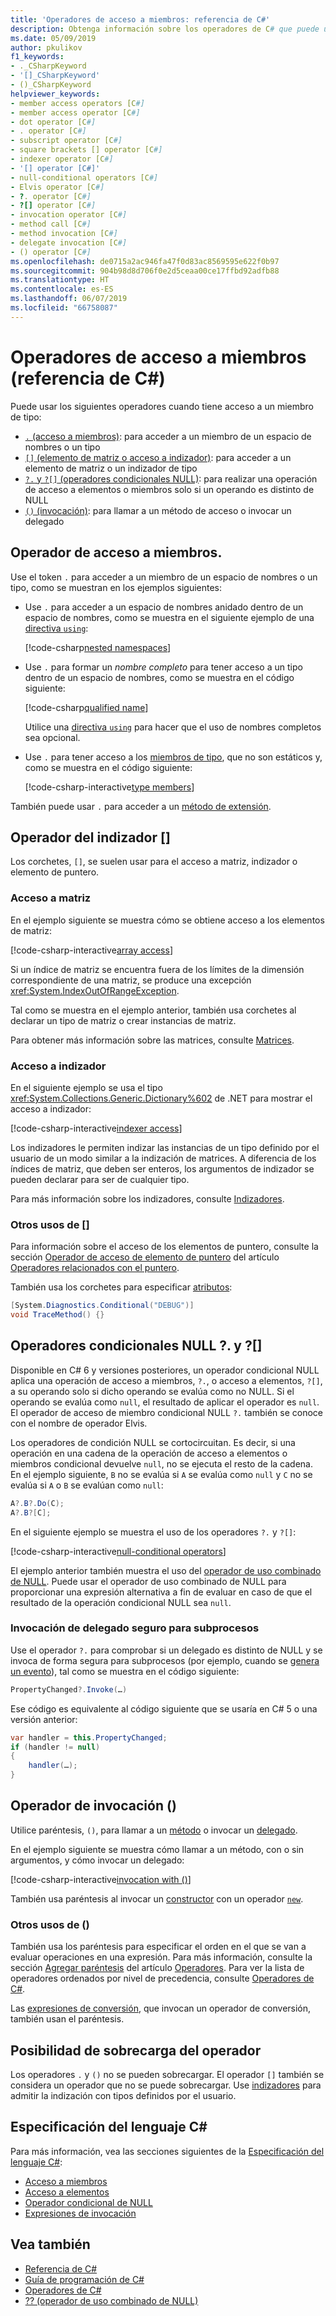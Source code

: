 ```yaml
---
title: 'Operadores de acceso a miembros: referencia de C#'
description: Obtenga información sobre los operadores de C# que puede usar para acceder a los miembros de tipos.
ms.date: 05/09/2019
author: pkulikov
f1_keywords:
- ._CSharpKeyword
- '[]_CSharpKeyword'
- ()_CSharpKeyword
helpviewer_keywords:
- member access operators [C#]
- member access operator [C#]
- dot operator [C#]
- . operator [C#]
- subscript operator [C#]
- square brackets [] operator [C#]
- indexer operator [C#]
- '[] operator [C#]'
- null-conditional operators [C#]
- Elvis operator [C#]
- ?. operator [C#]
- ?[] operator [C#]
- invocation operator [C#]
- method call [C#]
- method invocation [C#]
- delegate invocation [C#]
- () operator [C#]
ms.openlocfilehash: de0715a2ac946fa47f0d83ac8569595e622f0b97
ms.sourcegitcommit: 904b98d8d706f0e2d5ceaa00ce17ffbd92adfb88
ms.translationtype: HT
ms.contentlocale: es-ES
ms.lasthandoff: 06/07/2019
ms.locfileid: "66758087"
---
```

# <a name="member-access-operators-c-reference"></a>Operadores de acceso a miembros (referencia de C#)

Puede usar los siguientes operadores cuando tiene acceso a un miembro de tipo:

- [`.` (acceso a miembros)](#member-access-operator-): para acceder a un miembro de un espacio de nombres o un tipo
- [`[]` (elemento de matriz o acceso a indizador)](#indexer-operator-): para acceder a un elemento de matriz o un indizador de tipo
- [`?.` y `?[]` (operadores condicionales NULL)](#null-conditional-operators--and-): para realizar una operación de acceso a elementos o miembros solo si un operando es distinto de NULL
- [`()` (invocación)](#invocation-operator-): para llamar a un método de acceso o invocar un delegado

## <a name="member-access-operator-"></a>Operador de acceso a miembros.

Use el token `.` para acceder a un miembro de un espacio de nombres o un tipo, como se muestran en los ejemplos siguientes:

- Use `.` para acceder a un espacio de nombres anidado dentro de un espacio de nombres, como se muestra en el siguiente ejemplo de una [directiva `using`](../keywords/using-directive.md):

  [!code-csharp[nested namespaces](~/samples/csharp/language-reference/operators/MemberAccessOperators.cs#NestedNamespace)]

- Use `.` para formar un *nombre completo* para tener acceso a un tipo dentro de un espacio de nombres, como se muestra en el código siguiente:

  [!code-csharp[qualified name](~/samples/csharp/language-reference/operators/MemberAccessOperators.cs#QualifiedName)]

  Utilice una [directiva `using`](../keywords/using-directive.md) para hacer que el uso de nombres completos sea opcional.

- Use `.` para tener acceso a los [miembros de tipo](../../programming-guide/classes-and-structs/index.md#members), que no son estáticos y, como se muestra en el código siguiente:

  [!code-csharp-interactive[type members](~/samples/csharp/language-reference/operators/MemberAccessOperators.cs#TypeMemberAccess)]

También puede usar `.` para acceder a un [método de extensión](../../programming-guide/classes-and-structs/extension-methods.md).

## <a name="indexer-operator-"></a>Operador del indizador []

Los corchetes, `[]`, se suelen usar para el acceso a matriz, indizador o elemento de puntero.

### <a name="array-access"></a>Acceso a matriz

En el ejemplo siguiente se muestra cómo se obtiene acceso a los elementos de matriz:

[!code-csharp-interactive[array access](~/samples/csharp/language-reference/operators/MemberAccessOperators.cs#Arrays)]

Si un índice de matriz se encuentra fuera de los límites de la dimensión correspondiente de una matriz, se produce una excepción <xref:System.IndexOutOfRangeException>.

Tal como se muestra en el ejemplo anterior, también usa corchetes al declarar un tipo de matriz o crear instancias de matriz.

Para obtener más información sobre las matrices, consulte [Matrices](../../programming-guide/arrays/index.md).

### <a name="indexer-access"></a>Acceso a indizador

En el siguiente ejemplo se usa el tipo <xref:System.Collections.Generic.Dictionary%602> de .NET para mostrar el acceso a indizador:

[!code-csharp-interactive[indexer access](~/samples/csharp/language-reference/operators/MemberAccessOperators.cs#Indexers)]

Los indizadores le permiten indizar las instancias de un tipo definido por el usuario de un modo similar a la indización de matrices. A diferencia de los índices de matriz, que deben ser enteros, los argumentos de indizador se pueden declarar para ser de cualquier tipo.

Para más información sobre los indizadores, consulte [Indizadores](../../programming-guide/indexers/index.md).

### <a name="other-usages-of-"></a>Otros usos de []

Para información sobre el acceso de los elementos de puntero, consulte la sección [Operador de acceso de elemento de puntero](pointer-related-operators.md#pointer-element-access-operator-) del artículo [Operadores relacionados con el puntero](pointer-related-operators.md).

También usa los corchetes para especificar [atributos](../../programming-guide/concepts/attributes/index.md):

```csharp
[System.Diagnostics.Conditional("DEBUG")]
void TraceMethod() {}
```

## <a name="null-conditional-operators--and-"></a>Operadores condicionales NULL ?. y ?[]

Disponible en C# 6 y versiones posteriores, un operador condicional NULL aplica una operación de acceso a miembros, `?.`, o acceso a elementos, `?[]`, a su operando solo si dicho operando se evalúa como no NULL. Si el operando se evalúa como `null`, el resultado de aplicar el operador es `null`. El operador de acceso de miembro condicional NULL `?.` también se conoce con el nombre de operador Elvis.

Los operadores de condición NULL se cortocircuitan. Es decir, si una operación en una cadena de la operación de acceso a elementos o miembros condicional devuelve `null`, no se ejecuta el resto de la cadena. En el ejemplo siguiente, `B` no se evalúa si `A` se evalúa como `null` y `C` no se evalúa si `A` o `B` se evalúan como `null`:

```csharp
A?.B?.Do(C);
A?.B?[C];
```

En el siguiente ejemplo se muestra el uso de los operadores `?.` y `?[]`:

[!code-csharp-interactive[null-conditional operators](~/samples/csharp/language-reference/operators/MemberAccessOperators.cs#NullConditional)]

El ejemplo anterior también muestra el uso del [operador de uso combinado de NULL](null-coalescing-operator.md). Puede usar el operador de uso combinado de NULL para proporcionar una expresión alternativa a fin de evaluar en caso de que el resultado de la operación condicional NULL sea `null`.

### <a name="thread-safe-delegate-invocation"></a>Invocación de delegado seguro para subprocesos

Use el operador `?.` para comprobar si un delegado es distinto de NULL y se invoca de forma segura para subprocesos (por ejemplo, cuando se [genera un evento](../../../standard/events/how-to-raise-and-consume-events.md)), tal como se muestra en el código siguiente:

```csharp
PropertyChanged?.Invoke(…)
```

Ese código es equivalente al código siguiente que se usaría en C# 5 o una versión anterior:

```csharp
var handler = this.PropertyChanged;
if (handler != null)
{
    handler(…);
}
```

## <a name="invocation-operator-"></a>Operador de invocación ()

Utilice paréntesis, `()`, para llamar a un [método](../../programming-guide/classes-and-structs/methods.md) o invocar un [delegado](../../programming-guide/delegates/index.md).

En el ejemplo siguiente se muestra cómo llamar a un método, con o sin argumentos, y cómo invocar un delegado:

[!code-csharp-interactive[invocation with ()](~/samples/csharp/language-reference/operators/MemberAccessOperators.cs#Invocation)]

También usa paréntesis al invocar un [constructor](../../programming-guide/classes-and-structs/constructors.md) con un operador [`new`](../keywords/new-operator.md).

### <a name="other-usages-of-"></a>Otros usos de ()

También usa los paréntesis para especificar el orden en el que se van a evaluar operaciones en una expresión. Para más información, consulte la sección [Agregar paréntesis](../../programming-guide/statements-expressions-operators/operators.md#adding-parentheses) del artículo [Operadores](../../programming-guide/statements-expressions-operators/operators.md). Para ver la lista de operadores ordenados por nivel de precedencia, consulte [Operadores de C#](index.md).

Las [expresiones de conversión](invocation-operator.md#cast-expression), que invocan un operador de conversión, también usan el paréntesis.

## <a name="operator-overloadability"></a>Posibilidad de sobrecarga del operador

Los operadores `.` y `()` no se pueden sobrecargar. El operador `[]` también se considera un operador que no se puede sobrecargar. Use [indizadores](../../programming-guide/indexers/index.md) para admitir la indización con tipos definidos por el usuario.

## <a name="c-language-specification"></a>Especificación del lenguaje C#

Para más información, vea las secciones siguientes de la [Especificación del lenguaje C#](~/_csharplang/spec/introduction.md):

- [Acceso a miembros](~/_csharplang/spec/expressions.md#member-access)
- [Acceso a elementos](~/_csharplang/spec/expressions.md#element-access)
- [Operador condicional de NULL](~/_csharplang/spec/expressions.md#null-conditional-operator)
- [Expresiones de invocación](~/_csharplang/spec/expressions.md#invocation-expressions)

## <a name="see-also"></a>Vea también

- [Referencia de C#](../index.md)
- [Guía de programación de C#](../../programming-guide/index.md)
- [Operadores de C#](index.md)
- [?? (operador de uso combinado de NULL)](null-coalescing-operator.md)

